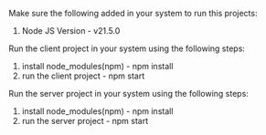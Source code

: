 Make sure the following added in your system to run this projects:
1. Node JS Version - v21.5.0
   
Run the client project in your system using the following steps:
1. install node_modules(npm) - npm install
2. run the client project - npm start

Run the server project in your system using the following steps:
1. install node_modules(npm) - npm install
2. run the server project - npm start
